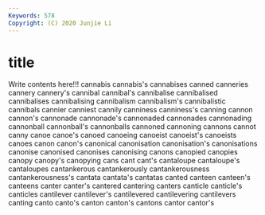 ```yaml
---
Keywords: 578
Copyright: (C) 2020 Junjie Li
---
```


# title

Write contents here!!!
cannabis 
cannabis's 
cannabises 
canned 
canneries 
cannery 
cannery's 
cannibal 
cannibal's 
cannibalise
cannibalised 
cannibalises 
cannibalising 
cannibalism 
cannibalism's 
cannibalistic 
cannibals 
cannier 
canniest 
cannily
canniness 
canniness's 
canning 
cannon 
cannon's 
cannonade 
cannonade's 
cannonaded 
cannonades 
cannonading
cannonball 
cannonball's 
cannonballs 
cannoned 
cannoning 
cannons 
cannot 
canny 
canoe 
canoe's
canoed 
canoeing 
canoeist 
canoeist's 
canoeists 
canoes 
canon 
canon's 
canonical 
canonisation
canonisation's 
canonisations 
canonise 
canonised 
canonises 
canonising 
canons 
canopied 
canopies 
canopy
canopy's 
canopying 
cans 
cant 
cant's 
cantaloupe 
cantaloupe's 
cantaloupes 
cantankerous 
cantankerously
cantankerousness 
cantankerousness's 
cantata 
cantata's 
cantatas 
canted 
canteen 
canteen's 
canteens 
canter
canter's 
cantered 
cantering 
canters 
canticle 
canticle's 
canticles 
cantilever 
cantilever's 
cantilevered
cantilevering 
cantilevers 
canting 
canto 
canto's 
canton 
canton's 
cantons 
cantor 
cantor's
